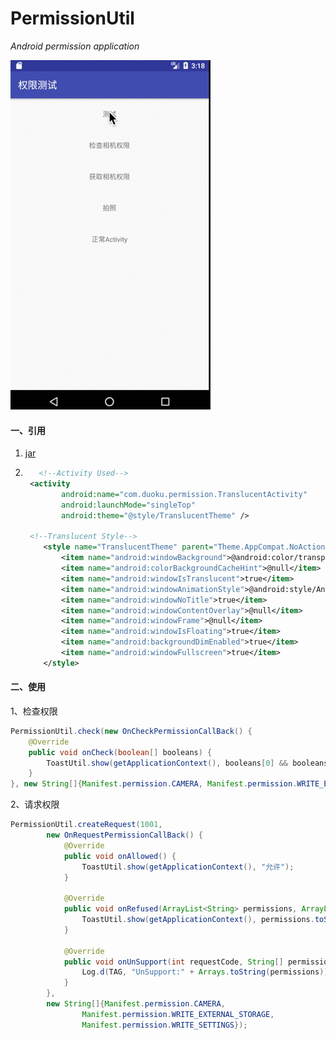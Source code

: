# PermissionUtil

*Android permission application*

  ![image](https://github.com/zhaokai1033/PermissionUtil/blob/master/Demo.gif)

#### 一、引用

1. [jar](https://github.com/zhaokai1033/PermissionUtil/blob/master/demo/libs/permission.jar)

2. ```xml
      <!--Activity Used-->
   	<activity
           android:name="com.duoku.permission.TranslucentActivity"
           android:launchMode="singleTop"
           android:theme="@style/TranslucentTheme" />

   	<!--Translucent Style-->
       <style name="TranslucentTheme" parent="Theme.AppCompat.NoActionBar">
           <item name="android:windowBackground">@android:color/transparent</item>
           <item name="android:colorBackgroundCacheHint">@null</item>
           <item name="android:windowIsTranslucent">true</item>
           <item name="android:windowAnimationStyle">@android:style/Animation</item>
           <item name="android:windowNoTitle">true</item>
           <item name="android:windowContentOverlay">@null</item>
           <item name="android:windowFrame">@null</item>
           <item name="android:windowIsFloating">true</item>
           <item name="android:backgroundDimEnabled">true</item>
           <item name="android:windowFullscreen">true</item>
       </style>
   ```

#### 二、使用

1、检查权限

```java
PermissionUtil.check(new OnCheckPermissionCallBack() {
    @Override
    public void onCheck(boolean[] booleans) {
        ToastUtil.show(getApplicationContext(), booleans[0] && booleans[1] ? "允许" : "禁止");
    }
}, new String[]{Manifest.permission.CAMERA, Manifest.permission.WRITE_EXTERNAL_STORAGE});
```

2、请求权限

```java
PermissionUtil.createRequest(1001,
        new OnRequestPermissionCallBack() {
            @Override
            public void onAllowed() {
                ToastUtil.show(getApplicationContext(), "允许");
            }

            @Override
            public void onRefused(ArrayList<String> permissions, ArrayList<Boolean> isCanShowTip) {
                ToastUtil.show(getApplicationContext(), permissions.toString() + "有拒绝的 " + isCanShowTip.toString());
            }

            @Override
            public void onUnSupport(int requestCode, String[] permissions) {
                Log.d(TAG, "UnSupport:" + Arrays.toString(permissions));
            }
        },
        new String[]{Manifest.permission.CAMERA,
                Manifest.permission.WRITE_EXTERNAL_STORAGE,
                Manifest.permission.WRITE_SETTINGS});
```
